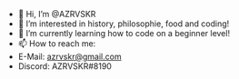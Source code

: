 - 👋 Hi, I’m @AZRVSKR
- 👀 I’m interested in history, philosophie, food and coding!
- 🌱 I’m currently learning how to code on a beginner level!
- 📫 How to reach me: 
- E-Mail: azrvskr@gmail.com
- Discord: AZRVSKR#8190

<!---
AZRVSKR/AZRVSKR is a ✨ special ✨ repository because its `README.md` (this file) appears on your GitHub profile.
You can click the Preview link to take a look at your changes.
--->
